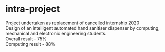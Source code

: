 # intra-project
Project undertaken as replacement of cancelled internship 2020  
Design of an intelligent automated hand sanitiser dispenser by computing, mechanical and electronic engineering students.  
Overall result - 75%   
Computing result - 88%
